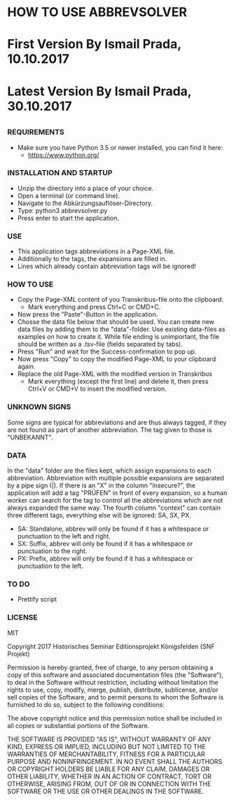 ######
# HOW TO USE ABBREVSOLVER
######
# First Version By Ismail Prada, 10.10.2017
# Latest Version By Ismail Prada, 30.10.2017
######

### REQUIREMENTS ###
- Make sure you have Python 3.5 or newer installed, you can find it here:
    - https://www.python.org/

### INSTALLATION AND STARTUP ###
- Unzip the directory into a place of your choice.
- Open a terminal (or command line).
- Navigate to the Abkürzungsauflöser-Directory.
- Type: python3 abbrevsolver.py
- Press enter to start the application.

### USE ###
- This application tags abbreviations in a Page-XML file. 
- Additionally to the tags, the expansions are filled in.
- Lines which already contain abbreviation tags will be ignored!

### HOW TO USE ###
- Copy the Page-XML content of you Transkribus-file onto the clipboard.
    - Mark everything and press Ctrl+C or CMD+C.
- Now press the "Paste"-Button in the application.
- Chosse the data file below that should be used. You can create new data
    files by adding them to the "data"-folder. Use existing data-files
    as examples on how to create it. While file ending is unimportant,
    the file should be written as a .tsv-file (fields separated by tabs).
- Press "Run" and wait for the Success-confirmation to pop up. 
- Now press "Copy" to copy the modified Page-XML to your clipboard again.
- Replace the old Page-XML with the modified version in Transkribus
    - Mark everything (except the first line) and delete it, then 
        press Ctrl+V or CMD+V to insert the modified version.
        
### UNKNOWN SIGNS ###
Some signs are typical for abbreviations and are thus always tagged, if
they are not found as part of another abbreviation. The tag given to
those is "UNBEKANNT".
        
### DATA ###
In the "data" folder are the files kept, which assign expansions to each
abbreviation. Abbreviation with multiple possible expansions are separated
by a pipe sign (|). If there is an "X" in the column "Insecure?",
the application will add a tag "PRÜFEN" in front of every expansion, so
a human worker can search for the tag to control all the abbreviations
which are not always expanded the same way.
The fourth column "context" can contain three different tags, everything
else will be ignored: SA, SX, PX.
- SA: Standalone, abbrev will only be found if it has a whitespace or punctuation
    to the left and right.
- SX: Suffix, abbrev will only be found if it has a whitespace or punctuation
    to the right.
- PX: Prefix, abbrev will only be found if it has a whitespace or punctuation
    to the left.

### TO DO ###
- Prettify script

### LICENSE ###

MIT

Copyright 2017 Historisches Seminar Editionsprojekt Königsfelden (SNF Projekt)

Permission is hereby granted, free of charge, to any person obtaining a 
copy of this software and associated documentation files (the "Software"), 
to deal in the Software without restriction, including without limitation 
the rights to use, copy, modify, merge, publish, distribute, sublicense, 
and/or sell copies of the Software, and to permit persons to whom the 
Software is furnished to do so, subject to the following conditions:

The above copyright notice and this permission notice shall be included 
in all copies or substantial portions of the Software.

THE SOFTWARE IS PROVIDED "AS IS", WITHOUT WARRANTY OF ANY KIND, EXPRESS 
OR IMPLIED, INCLUDING BUT NOT LIMITED TO THE WARRANTIES OF MERCHANTABILITY, 
FITNESS FOR A PARTICULAR PURPOSE AND NONINFRINGEMENT. IN NO EVENT SHALL 
THE AUTHORS OR COPYRIGHT HOLDERS BE LIABLE FOR ANY CLAIM, DAMAGES OR OTHER 
LIABILITY, WHETHER IN AN ACTION OF CONTRACT, TORT OR OTHERWISE, ARISING 
FROM, OUT OF OR IN CONNECTION WITH THE SOFTWARE OR THE USE OR OTHER DEALINGS 
IN THE SOFTWARE.
